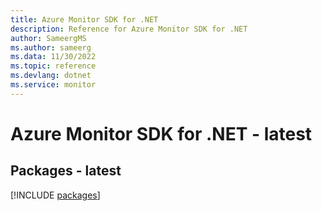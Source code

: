 ```yaml
---
title: Azure Monitor SDK for .NET
description: Reference for Azure Monitor SDK for .NET
author: SameergMS
ms.author: sameerg
ms.data: 11/30/2022
ms.topic: reference
ms.devlang: dotnet
ms.service: monitor
---
```

# Azure Monitor SDK for .NET - latest
## Packages - latest
[!INCLUDE [packages](monitor-index.md)]